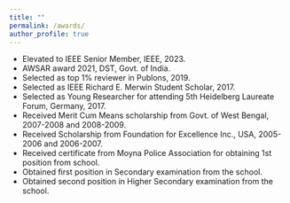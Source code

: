 ```yaml
---
title: ""
permalink: /awards/
author_profile: true
---
```


* Elevated to IEEE Senior Member, IEEE, 2023.
* AWSAR award 2021, DST, Govt. of India.
* Selected as top 1% reviewer in Publons, 2019.
* Selected as IEEE Richard E. Merwin Student Scholar, 2017.
* Selected as Young Researcher for attending 5th Heidelberg Laureate Forum, Germany, 2017.
* Received Merit Cum Means scholarship from Govt. of West Bengal, 2007-2008 and 2008-2009.
* Received Scholarship from Foundation for Excellence Inc., USA, 2005-2006 and 2006-2007.
* Received certificate from Moyna Police Association for obtaining 1st position from school.
* Obtained first position in Secondary examination from the school.
* Obtained second position in Higher Secondary examination from the school.
